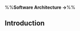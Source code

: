 <link rel="stylesheet" href="{{baseUrl}}/css/textbook.css">

<div class="website-content">

%%**Software Architecture &rarr;**%%

## Introduction

<div id="main">

<include src="what/embed.md" />

</div>

</div>

